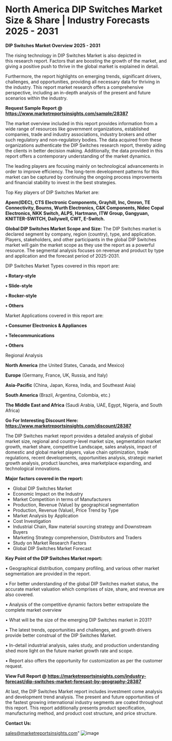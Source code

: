 # North America DIP Switches Market Size & Share | Industry Forecasts 2025 - 2031

<Strong> DIP Switches Market Overview 2025 - 2031</strong>

The rising technology in DIP Switches Market is also depicted in this research report. Factors that are boosting the growth of the market, and giving a positive push to thrive in the global market is explained in detail.

Furthermore, the report highlights on emerging trends, significant drivers, challenges, and opportunities, providing all necessary data for thriving in the industry. This report market research offers a comprehensive perspective, including an in-depth analysis of the present and future scenarios within the industry.

<strong>Request Sample Report @ <a href=https://www.marketreportsinsights.com/sample/28387>https://www.marketreportsinsights.com/sample/28387</a></strong>

The market overview included in this report provides information from a wide range of resources like government organizations, established companies, trade and industry associations, industry brokers and other such regulatory and non-regulatory bodies. The data acquired from these organizations authenticate the DIP Switches research report, thereby aiding the clients in better decision making. Additionally, the data provided in this report offers a contemporary understanding of the market dynamics.

The leading players are focusing mainly on technological advancements in order to improve efficiency. The long-term development patterns for this market can be captured by continuing the ongoing process improvements and financial stability to invest in the best strategies.

Top Key players of DIP Switches Market are:

<strong>Apem(IDEC), CTS Electronic Components, Grayhill, Inc, Omron, TE Connectivity, Bourns, Wurth Electronics, C&K Components, Nidec Copal Electronics, NKK Switch, ALPS, Hartmann, ITW Group, Gangyuan, KNITTER-SWITCH, Dailywell, CWT, E-Switch.</strong>

<strong><b>Global DIP Switches Market Scope and Size:</b></strong>
The DIP Switches market is declared segment by company, region (country), type, and application. Players, stakeholders, and other participants in the global DIP Switches market will gain the market scope as they use the report as a powerful resource. The segmental analysis focuses on revenue and product by type and application and the forecast period of 2025-2031.

DIP Switches Market Types covered in this report are:

<strong>• Rotary-style

• Slide-style

• Rocker-style

• Others</strong>

Market Applications covered in this report are:

<strong>• Consumer Electronics & Appliances

• Telecommunications

• Others</strong> 

Regional Analysis

<strong>North America</strong> (the United States, Canada, and Mexico)

<strong>Europe</strong> (Germany, France, UK, Russia, and Italy)

<strong>Asia-Pacific</strong> (China, Japan, Korea, India, and Southeast Asia)

<strong>South America</strong> (Brazil, Argentina, Colombia, etc.)

<strong>The Middle East and Africa</strong> (Saudi Arabia, UAE, Egypt, Nigeria, and South Africa)

<strong>Go For Interesting Discount Here: <a href=https://www.marketreportsinsights.com/discount/28387>https://www.marketreportsinsights.com/discount/28387</a></strong>

The DIP Switches market report provides a detailed analysis of global market size, regional and country-level market size, segmentation market growth, market share, competitive Landscape, sales analysis, impact of domestic and global market players, value chain optimization, trade regulations, recent developments, opportunities analysis, strategic market growth analysis, product launches, area marketplace expanding, and technological innovations.

<strong><b>Major factors covered in the report:</b></strong>
<ul>
  <li>Global DIP Switches Market </li>
  <li>Economic Impact on the Industry</li>
  <li>Market Competition in terms of Manufacturers</li>
  <li>Production, Revenue (Value) by geographical segmentation</li>
  <li>Production, Revenue (Value), Price Trend by Type</li>
  <li>Market Analysis by Application</li>
  <li>Cost Investigation</li>
  <li>Industrial Chain, Raw material sourcing strategy and Downstream Buyers</li>
  <li>Marketing Strategy comprehension, Distributors and Traders</li>
  <li>Study on Market Research Factors</li>
  <li>Global DIP Switches Market Forecast</li>
</ul>

<strong><b>Key Point of the DIP Switches Market report:</b></strong>

• Geographical distribution, company profiling, and various other market segmentation are provided in the report.

• For better understanding of the global DIP Switches market status, the accurate market valuation which comprises of size, share, and revenue are also covered.

• Analysis of the competitive dynamic factors better extrapolate the complete market overview

• What will be the size of the emerging DIP Switches market in 2031?

• The latest trends, opportunities and challenges, and growth drivers provide better construal of the DIP Switches Market.

• In-detail industrial analysis, sales study, and production understanding shed more light on the future market growth rate and scope.

• Report also offers the opportunity for customization as per the customer request.

<strong><b>View Full Report @ <a href=https://marketreportsinsights.com/industry-forecast/dip-switches-market-forecast-by-geography-28387>https://marketreportsinsights.com/industry-forecast/dip-switches-market-forecast-by-geography-28387</a></b></strong>


At last, the DIP Switches Market report includes investment come analysis and development trend analysis. The present and future opportunities of the fastest growing international industry segments are coated throughout this report. This report additionally presents product specification, manufacturing method, and product cost structure, and price structure.

<strong>Contact Us:</strong>

sales@marketreportsinsights.com"
![image](https://github.com/user-attachments/assets/cfc80fb0-81e7-4372-8894-8373af4f4919)
